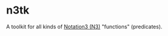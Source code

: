 # n3tk

A toolkit for all kinds of [Notation3 (N3)](https://notation3.org/) "functions" (predicates).
